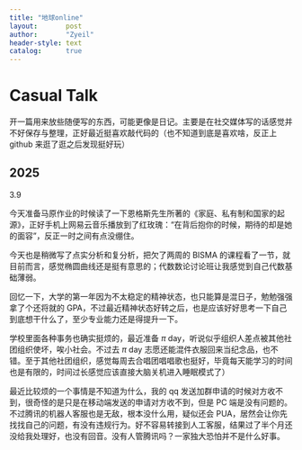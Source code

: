 ```yaml
---
title: "地球online"
layout:       post
author:       "Zyeil"
header-style: text
catalog:      true
---
```


# Casual Talk

开一篇用来放些随便写的东西，可能更像是日记。主要是在社交媒体写的话感觉并不好保存与整理，正好最近挺喜欢敲代码的（也不知道到底是喜欢啥，反正上 github 来逛了逛之后发现挺好玩）

## 2025

3.9 

今天准备马原作业的时候读了一下恩格斯先生所著的《家庭、私有制和国家的起源》，正好手机上网易云音乐播放到了红玫瑰：“在背后抱你的时候，期待的却是她的面容”，反正一时之间有点没绷住。

今天也是稍微写了点实分析和复分析，把欠了两周的 BISMA 的课程看了一节，就目前而言，感觉椭圆曲线还是挺有意思的；代数数论讨论班让我感觉到自己代数基础薄弱。

回忆一下，大学的第一年因为不太稳定的精神状态，也只能算是混日子，勉勉强强拿了个还将就的 GPA，不过最近精神状态好转之后，也是应该好好思考一下自己到底想干什么了，至少专业能力还是得提升一下。

学校里面各种事务也确实挺烦的，最近准备 $\pi$ day，听说似乎组织人差点被其他社团组织使坏，唉小社会。不过去 $\pi$ day 志愿还能混件衣服回来当纪念品，也不错。至于其他社团组织，感觉每周去合唱团唱唱歌也挺好，毕竟每天能学习的时间也是有限的，时间过长感觉应该直接大脑关机进入睡眠模式了）

最近比较烦的一个事情是不知道为什么，我的 qq 发送加群申请的时候对方收不到，很奇怪的是只是在移动端发送的申请对方收不到，但是 PC 端是没有问题的。不过腾讯的机器人客服也是无敌，根本没什么用，疑似还会 PUA，居然会让你先找找自己的问题，有没有违规行为。好不容易转接到人工客服，结果过了半个月还没给我处理好，也没有回音。没有人管腾讯吗？一家独大恐怕并不是什么好事。